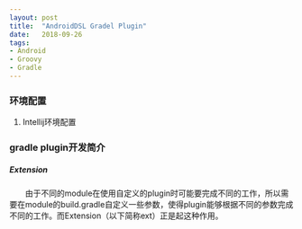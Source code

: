 ```yaml
---
layout: post
title:  "AndroidDSL Gradel Plugin"
date:   2018-09-26
tags:
- Android
- Groovy
- Gradle
---
```


### 环境配置
1. Intellij环境配置


### gradle plugin开发简介

##### Extension
&emsp;&emsp;由于不同的module在使用自定义的plugin时可能要完成不同的工作，所以需要在module的build.gradle自定义一些参数，使得plugin能够根据不同的参数完成不同的工作。而Extension（以下简称ext）正是起这种作用。    


